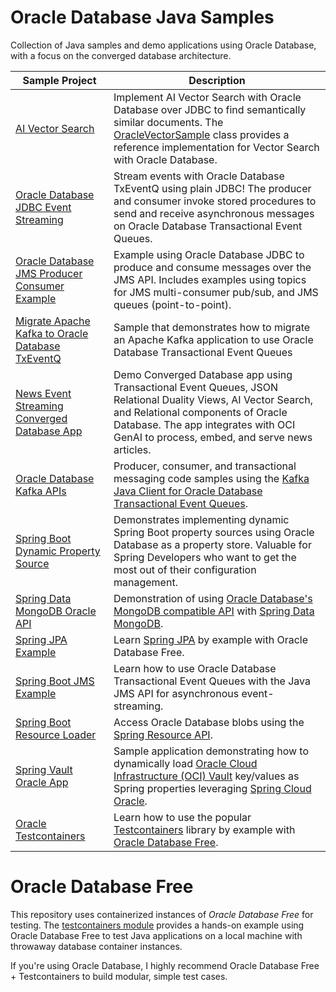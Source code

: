 # Oracle Database Java Samples

Collection of Java samples and demo applications using Oracle Database, with a focus on the converged database architecture.

| Sample Project                                                                         | Description                                                                                                                                                                                                                                                                            |
|----------------------------------------------------------------------------------------|----------------------------------------------------------------------------------------------------------------------------------------------------------------------------------------------------------------------------------------------------------------------------------------|
| [AI Vector Search](./ai-vector-search/README.md)                                       | Implement AI Vector Search with Oracle Database over JDBC to find semantically similar documents. The [OracleVectorSample](./ai-vector-search/src/main/java/com/example/OracleVectorSample.java) class provides a reference implementation for Vector Search with Oracle Database.     |
| [Oracle Database JDBC Event Streaming](./jdbc-event-streaming/README.md)               | Stream events with Oracle Database TxEventQ using plain JDBC! The producer and consumer invoke stored procedures to send and receive asynchronous messages on Oracle Database Transactional Event Queues.                                                                              |
| [Oracle Database JMS Producer Consumer Example](./jms-producer-consumer/README.md)     | Example using  Oracle Database JDBC to produce and consume messages over the JMS API. Includes examples using topics for JMS multi-consumer pub/sub, and JMS queues (point-to-point).                                                                                                  |
| [Migrate Apache Kafka to Oracle Database TxEventQ](./migrate-kafka-to-oracle)          | Sample that demonstrates how to migrate an Apache Kafka application to use Oracle Database Transactional Event Queues                                                                                                                                                                  |
| [News Event Streaming Converged Database App](./news-event-streaming/README.md)        | Demo Converged Database app using Transactional Event Queues, JSON Relational Duality Views, AI Vector Search, and Relational components of Oracle Database. The app integrates with OCI GenAI to process, embed, and serve news articles.                                             |
| [Oracle Database Kafka APIs](./oracle-database-kafka-apis/README.md)                   | Producer, consumer, and transactional messaging code samples using the [Kafka Java Client for Oracle Database Transactional Event Queues](https://github.com/oracle/okafka).                                                                                                           |
| [Spring Boot Dynamic Property Source](./spring-boot-dynamic-property-source/README.md) | Demonstrates implementing dynamic Spring Boot property sources using Oracle Database as a property store. Valuable for Spring Developers who want to get the most out of their configuration management.                                                                               |
| [Spring Data MongoDB Oracle API](./spring-data-mongodb-oracle-api)                     | Demonstration of using [Oracle Database's MongoDB compatible API](https://docs.oracle.com/en/database/oracle/mongodb-api/) with [Spring Data MongoDB](https://spring.io/projects/spring-data-mongodb).                                                                                 |
| [Spring JPA Example](./spring-jpa/README.md)                                           | Learn [Spring JPA](https://spring.io/projects/spring-data-jpa) by example with Oracle Database Free.                                                                                                                                                                                   |
| [Spring Boot JMS Example](./spring-boot-jms-example/README.md)                         | Learn how to use Oracle Database Transactional Event Queues with the Java JMS API for asynchronous event-streaming.                                                                                                                                                                    |
| [Spring Boot Resource Loader](./spring-resource-sample/README.md)                      | Access Oracle Database blobs using the [Spring Resource API](https://docs.spring.io/spring-framework/reference/core/resources.html).                                                                                                                                                   |
| [Spring Vault Oracle App](./spring-vault-oracle-app/README.md)                         | Sample application demonstrating how to dynamically load [Oracle Cloud Infrastructure (OCI) Vault](https://docs.oracle.com/en-us/iaas/Content/KeyManagement/home.htm) key/values as Spring properties leveraging [Spring Cloud Oracle](https://github.com/oracle/spring-cloud-oracle). |
| [Oracle Testcontainers](./testcontainers/README.md)                                    | Learn how to use the popular [Testcontainers](https://testcontainers.com/) library by example with [Oracle Database Free](https://medium.com/@anders.swanson.93/oracle-database-23ai-free-11abf827ab37).                                                                               |

# Oracle Database Free

This repository uses containerized instances of *Oracle Database Free* for testing. The [testcontainers module](./testcontainers) provides a hands-on example using Oracle Database Free to test Java applications on a local machine with throwaway database container instances.

If you're using Oracle Database, I highly recommend Oracle Database Free + Testcontainers to build modular, simple test cases.
